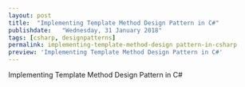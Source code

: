 ```yaml
---
layout: post
title:  "Implementing Template Method Design Pattern in C#"
publishdate:   "Wednesday, 31 January 2018"
tags: [csharp, designpatterns]
permalink: implementing-template-method-design pattern-in-csharp
preview: 'Implementing Template Method Design Pattern in C#'
---
```

Implementing Template Method Design Pattern in C#
